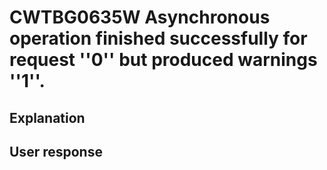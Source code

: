 # CWTBG0635W Asynchronous operation finished successfully for request ''0'' but produced warnings ''1''.

## Explanation

## User response